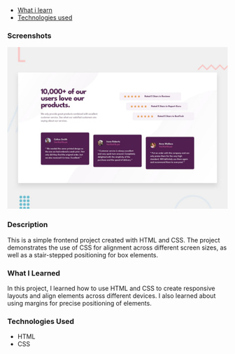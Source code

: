 
- [What i learn](#What)
- [Technologies used](#Technologies)

### Screenshots
![Project Screenshot](./design/desktop-preview.jpg)

### Description
This is a simple frontend project created with HTML and CSS. The project demonstrates the use of CSS for alignment across different screen sizes, as well as a stair-stepped positioning for box elements.

### What I Learned
In this project, I learned how to use HTML and CSS to create responsive layouts and align elements across different devices. I also learned about using margins for precise positioning of elements.



### Technologies Used
- HTML
- CSS